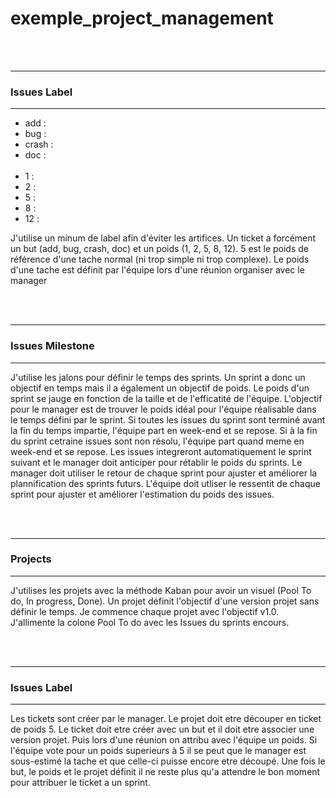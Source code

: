 # exemple_project_management

</br></br>
___
### Issues Label
___
- add   : 
- bug   : 
- crash : 
- doc   :
</br></br>
- 1   :
- 2   :
- 5   :
- 8   :
- 12  :

J'utilise un minum de label afin d'éviter les artifices.
Un ticket a forcément un but (add, bug, crash, doc) et un poids (1, 2, 5, 8, 12).
5 est le poids de référence d'une tache normal (ni trop simple ni trop complexe).
Le poids d'une tache est définit par l'équipe lors d'une réunion organiser avec le manager

</br></br>
___
### Issues Milestone
___

J'utilise les jalons pour définir le temps des sprints.
Un sprint a donc un objectif en temps mais il a également un objectif de poids.
Le poids d'un sprint se jauge en fonction de la taille et de l'efficatité de l'équipe.
L'objectif pour le manager est de trouver le poids idéal pour l'équipe réalisable dans le temps défini par le sprint.
Si toutes les issues du sprint sont terminé avant la fin du temps impartie, l'équipe part en week-end et se repose.
Si à la fin du sprint cetraine issues sont non résolu, l'équipe part quand meme en week-end et se repose. Les issues integreront automatiquement le sprint suivant et le manager doit anticiper pour rétablir le poids du sprints.
Le manager doit utiliser le retour de chaque sprint pour ajuster et améliorer la plannification des sprints futurs.
L'équipe doit utliser le ressentit de chaque sprint pour ajuster et améliorer l'estimation du poids des issues.

</br></br>
___
### Projects
___
J'utilises les projets avec la méthode Kaban pour avoir un visuel (Pool To do, In progress, Done).
Un projet définit l'objectif d'une version projet sans définir le temps.
Je commence chaque projet avec l'objectif v1.0.
J'allimente la colone Pool To do avec les Issues du sprints encours.

</br></br>
___
### Issues Label
___
Les tickets sont créer par le manager.
Le projet doit etre découper en ticket de poids 5.
Le ticket doit etre créer avec un but et il doit etre associer une version projet.
Puis lors d'une réunion on attribu avec l'équipe un poids.
Si l'équipe vote pour un poids superieurs à 5 il se peut que le manager est sous-estimé la tache et que celle-ci puisse encore etre découpé.
Une fois le but, le poids et le projet définit il ne reste plus qu'a attendre le bon moment pour attribuer le ticket a un sprint.

</br></br>
